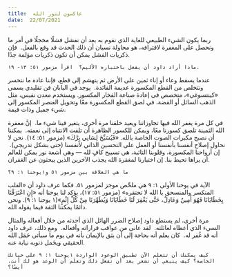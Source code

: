 ```yaml
---
title:  عاكسون لنور الله
date:  22/07/2021
---
```


ربما يكون الشيء الطبيعي للغاية الذي نقوم به بعد أن نفشل فشلًا مخجلًا في أمر ما ونحصل على المغفرة لاقترافه، هو محاولة نسيان أن ذلك الحدث قد وقع بالفعل.  فإن ذكريات الفشل يمكن أن تكون ذكريات مؤلمة جدًا.

`ماذا أراد داود أن يفعل باختباره الأليم؟  اقرأ مزمور ٥١: ١٣- ١٩.`

عندما يسقط وعاء أو إناء ثمين على الأرض ثم يتهشم إلى قطع، فإننا عادة ما نتحسر ونتخلص من القطع المكسورة عديمة الفائدة.  يوجد في اليابان فن تقليدي يسمى «كينتسوغي»، متخصص في إعادة صناعة الفخار المكسور. ويستخدم معدن نفيس، مثل الذهب السائل أو الفضة، في لصق القطع المكسورة معًا وتحويل العنصر المكسور إلى شيء جميل وذات قيمة.

في كل مرة يغفر الله فيها تجاوزاتنا ويعيد خلقنا مرة أخرى، يتغير فينا شيء ما.  إنَّ مغفرة الله الثمينة تلصق كسورنا معًا، ويمكن للكسور الظاهرة أن تلفت الانتباه إلى نعمته.  يمكننا أن نصبح مكبرات الصوت الخاصة بالله. «فَيُسَبِّحَ لِسَانِي بِرَّكَ» (مزمور ٥١: ١٤). نحن لا نحاول إصلاح أنفسنا بأنفسنا أو العمل على التحسين الذاتي لأنفسنا (حتى بشكل تدريجي).  إن أرواحنا المكسورة، وقلوبنا التائبة، هي تسبيح كافٍ لله — وهي أشعة نور يمكن للعالم أن يراها تحيط بنا. إن اختبارنا لمغفرة الله يجذب الآخرين الذين يبحثون عن الغفران.

`ما هي العلاقة بين مزمور ٥١ و١يوحنا ١: ٩؟`

الآية في يوحنا الأولى ١: ٩ هي ملخّص موجز لمزمور ٥١. فكما عرف داود أن «القلب المنكسر والمنسحق يا الله لا تحتقره» (مزمور ٥١: ١٧)، يؤكد لنا يوحنا أنه «إِنِ اعْتَرَفْنَا بِخَطَايَانَا فَهُوَ أَمِينٌ وَعَادِلٌ، حَتَّى يَغْفِرَ لَنَا خَطَايَانَا وَيُطَهِّرَنَا مِنْ كُلِّ إِثْمٍ»(١ يوحنا ١: ٩). ونحن دائمًا يمكننا الثقة فيما يقوله الله.

مرة أخرى، لم يستطع داود إصلاح الضرر الهائل الذي أحدثه من خلال أفعاله والمثال السيء الذي أعطاه لعائلته.  لقد عانى من عواقب قراراته وأفعاله.  ومع ذلك، عرف داود أنه قد غُفر له.  كان يعلم أنه بحاجة إلى أن يثق بالإيمان بأنه في يوم ما سيأتي حَمَل الله الحقيقي ويحَمل ذنوبه نيابة عنه.

`كيف يمكنك أن تتعلم الآن تطبيق الوعود الواردة ١يوحنا ١: ٩ على حياتك الخاصة؟ كيف ينبغي أن تشعر بعد أن تفعل ذلك وتعلَم أن الوعد هو لك أنت، أيضًا؟`